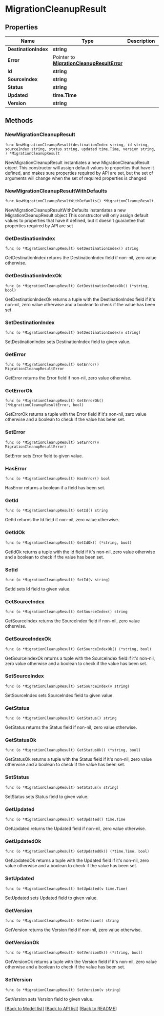 # MigrationCleanupResult

## Properties

Name | Type | Description | Notes
------------ | ------------- | ------------- | -------------
**DestinationIndex** | **string** |  | 
**Error** | Pointer to [**MigrationCleanupResultError**](MigrationCleanupResultError.md) |  | [optional] 
**Id** | **string** |  | 
**SourceIndex** | **string** |  | 
**Status** | **string** |  | 
**Updated** | **time.Time** |  | 
**Version** | **string** |  | 

## Methods

### NewMigrationCleanupResult

`func NewMigrationCleanupResult(destinationIndex string, id string, sourceIndex string, status string, updated time.Time, version string, ) *MigrationCleanupResult`

NewMigrationCleanupResult instantiates a new MigrationCleanupResult object
This constructor will assign default values to properties that have it defined,
and makes sure properties required by API are set, but the set of arguments
will change when the set of required properties is changed

### NewMigrationCleanupResultWithDefaults

`func NewMigrationCleanupResultWithDefaults() *MigrationCleanupResult`

NewMigrationCleanupResultWithDefaults instantiates a new MigrationCleanupResult object
This constructor will only assign default values to properties that have it defined,
but it doesn't guarantee that properties required by API are set

### GetDestinationIndex

`func (o *MigrationCleanupResult) GetDestinationIndex() string`

GetDestinationIndex returns the DestinationIndex field if non-nil, zero value otherwise.

### GetDestinationIndexOk

`func (o *MigrationCleanupResult) GetDestinationIndexOk() (*string, bool)`

GetDestinationIndexOk returns a tuple with the DestinationIndex field if it's non-nil, zero value otherwise
and a boolean to check if the value has been set.

### SetDestinationIndex

`func (o *MigrationCleanupResult) SetDestinationIndex(v string)`

SetDestinationIndex sets DestinationIndex field to given value.


### GetError

`func (o *MigrationCleanupResult) GetError() MigrationCleanupResultError`

GetError returns the Error field if non-nil, zero value otherwise.

### GetErrorOk

`func (o *MigrationCleanupResult) GetErrorOk() (*MigrationCleanupResultError, bool)`

GetErrorOk returns a tuple with the Error field if it's non-nil, zero value otherwise
and a boolean to check if the value has been set.

### SetError

`func (o *MigrationCleanupResult) SetError(v MigrationCleanupResultError)`

SetError sets Error field to given value.

### HasError

`func (o *MigrationCleanupResult) HasError() bool`

HasError returns a boolean if a field has been set.

### GetId

`func (o *MigrationCleanupResult) GetId() string`

GetId returns the Id field if non-nil, zero value otherwise.

### GetIdOk

`func (o *MigrationCleanupResult) GetIdOk() (*string, bool)`

GetIdOk returns a tuple with the Id field if it's non-nil, zero value otherwise
and a boolean to check if the value has been set.

### SetId

`func (o *MigrationCleanupResult) SetId(v string)`

SetId sets Id field to given value.


### GetSourceIndex

`func (o *MigrationCleanupResult) GetSourceIndex() string`

GetSourceIndex returns the SourceIndex field if non-nil, zero value otherwise.

### GetSourceIndexOk

`func (o *MigrationCleanupResult) GetSourceIndexOk() (*string, bool)`

GetSourceIndexOk returns a tuple with the SourceIndex field if it's non-nil, zero value otherwise
and a boolean to check if the value has been set.

### SetSourceIndex

`func (o *MigrationCleanupResult) SetSourceIndex(v string)`

SetSourceIndex sets SourceIndex field to given value.


### GetStatus

`func (o *MigrationCleanupResult) GetStatus() string`

GetStatus returns the Status field if non-nil, zero value otherwise.

### GetStatusOk

`func (o *MigrationCleanupResult) GetStatusOk() (*string, bool)`

GetStatusOk returns a tuple with the Status field if it's non-nil, zero value otherwise
and a boolean to check if the value has been set.

### SetStatus

`func (o *MigrationCleanupResult) SetStatus(v string)`

SetStatus sets Status field to given value.


### GetUpdated

`func (o *MigrationCleanupResult) GetUpdated() time.Time`

GetUpdated returns the Updated field if non-nil, zero value otherwise.

### GetUpdatedOk

`func (o *MigrationCleanupResult) GetUpdatedOk() (*time.Time, bool)`

GetUpdatedOk returns a tuple with the Updated field if it's non-nil, zero value otherwise
and a boolean to check if the value has been set.

### SetUpdated

`func (o *MigrationCleanupResult) SetUpdated(v time.Time)`

SetUpdated sets Updated field to given value.


### GetVersion

`func (o *MigrationCleanupResult) GetVersion() string`

GetVersion returns the Version field if non-nil, zero value otherwise.

### GetVersionOk

`func (o *MigrationCleanupResult) GetVersionOk() (*string, bool)`

GetVersionOk returns a tuple with the Version field if it's non-nil, zero value otherwise
and a boolean to check if the value has been set.

### SetVersion

`func (o *MigrationCleanupResult) SetVersion(v string)`

SetVersion sets Version field to given value.



[[Back to Model list]](../README.md#documentation-for-models) [[Back to API list]](../README.md#documentation-for-api-endpoints) [[Back to README]](../README.md)


